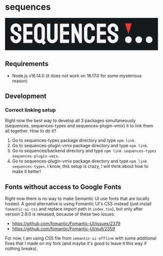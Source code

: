 # sequences

<div align="center">
    <img src="/logos/light-logo-bg.svg">
</div>

## Requirements

-   Node.js v16.14.0 (it does not work on 16.17.0 for some mysterious reason)

## Development

### Correct linking setup

Right now the best way to develop all 3 packages simultaneously (sequences, sequences-types and sequences-plugin-vmix) it to link them all together.
How to do it?

1. Go to sequences-types package directory and type `npm link`.
2. Go to sequences-plugin-vmix package directory and type `npm link`.
3. Go to sequences/backend directory and type `npm link sequences-types sequences-plugin-vmix`.
4. Go to sequences-plugin-vmix package directory and type `npm link sequences-types`.
   <!-- break -->
   I know, this setup is crazy, I will think about how to make it better!

## Fonts without access to Google Fonts

Right now there is no way to make Semantic UI use fonts that are locally hosted. A good alternative is using Fomantic UI's CSS instead (just install `fomantic-ui-css` and replace import path in `index.tsx`), but only after version 2.9.0 is released, because of these two issues:

-   https://github.com/fomantic/Fomantic-UI/issues/2379
-   https://github.com/fomantic/Fomantic-UI/pull/2359

For now, I am using CSS file from `semantic-ui-offline` with some additional fixes that I made on my fork (and maybe it's good to leave it this way if nothing breaks).
